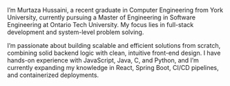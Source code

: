 I’m Murtaza Hussaini, a recent graduate in Computer Engineering from York University, currently pursuing a Master of Engineering in Software Engineering at Ontario Tech University. My focus lies in full-stack development and system-level problem solving.

I’m passionate about building scalable and efficient solutions from scratch, combining solid backend logic with clean, intuitive front-end design. I have hands-on experience with JavaScript, Java, C, and Python, and I’m currently expanding my knowledge in React, Spring Boot, CI/CD pipelines, and containerized deployments.
